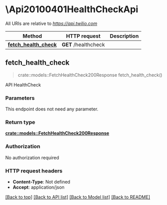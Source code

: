 # \Api20100401HealthCheckApi

All URIs are relative to *https://api.twilio.com*

Method | HTTP request | Description
------------- | ------------- | -------------
[**fetch_health_check**](Api20100401HealthCheckApi.md#fetch_health_check) | **GET** /healthcheck | 



## fetch_health_check

> crate::models::FetchHealthCheck200Response fetch_health_check()


API HealthCheck

### Parameters

This endpoint does not need any parameter.

### Return type

[**crate::models::FetchHealthCheck200Response**](FetchHealthCheck_200_response.md)

### Authorization

No authorization required

### HTTP request headers

- **Content-Type**: Not defined
- **Accept**: application/json

[[Back to top]](#) [[Back to API list]](../README.md#documentation-for-api-endpoints) [[Back to Model list]](../README.md#documentation-for-models) [[Back to README]](../README.md)

